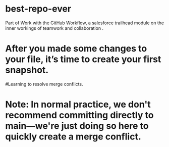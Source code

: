 # best-repo-ever
 Part of Work with the GitHub Workflow, a salesforce trailhead module on the inner workings of teamwork and collaboration .
# After you made some changes to your file, it’s time to create your first snapshot. 
#Learning to resolve merge conflicts.

# Note: In normal practice, we don't recommend committing directly to main—we're just doing so here to quickly create a merge conflict.